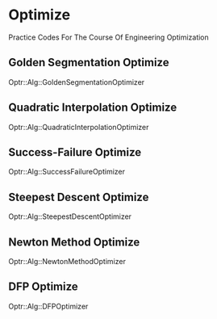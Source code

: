 # Optimize
Practice Codes For The Course Of Engineering Optimization

## Golden Segmentation Optimize
Optr::Alg::GoldenSegmentationOptimizer

## Quadratic Interpolation Optimize
Optr::Alg::QuadraticInterpolationOptimizer

## Success-Failure Optimize
Optr::Alg::SuccessFailureOptimizer

## Steepest Descent Optimize
Optr::Alg::SteepestDescentOptimizer

## Newton Method Optimize
Optr::Alg::NewtonMethodOptimizer

## DFP Optimize
Optr::Alg::DFPOptimizer
